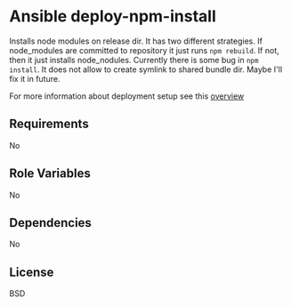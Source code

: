 Ansible deploy-npm-install
==========================

Installs node modules on release dir. It has two different strategies.
If node_modules are committed to repository it just runs `npm rebuild`.
If not, then it just installs node_nodules. Currently there is some bug
in `npm install`. It does not allow to create symlink to shared bundle dir.
Maybe I'll fix it in future.

For more information about deployment setup see this [overview](https://github.com/kunik/ansible-role-deploy-metadata/blob/master/USAGE.md)

Requirements
------------

No

Role Variables
--------------

No

Dependencies
------------

No

License
-------

BSD
